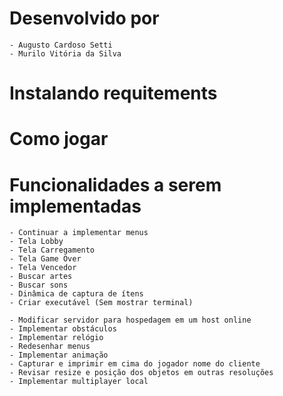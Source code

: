 # Desenvolvido por
    - Augusto Cardoso Setti
    - Murilo Vitória da Silva

# Instalando requitements



# Como jogar



# Funcionalidades a serem implementadas

    - Continuar a implementar menus
    - Tela Lobby
    - Tela Carregamento
    - Tela Game Over
    - Tela Vencedor
    - Buscar artes
    - Buscar sons
    - Dinâmica de captura de ítens
    - Criar executável (Sem mostrar terminal)

    - Modificar servidor para hospedagem em um host online
    - Implementar obstáculos
    - Implementar relógio
    - Redesenhar menus
    - Implementar animação
    - Capturar e imprimir em cima do jogador nome do cliente
    - Revisar resize e posição dos objetos em outras resoluções
    - Implementar multiplayer local
